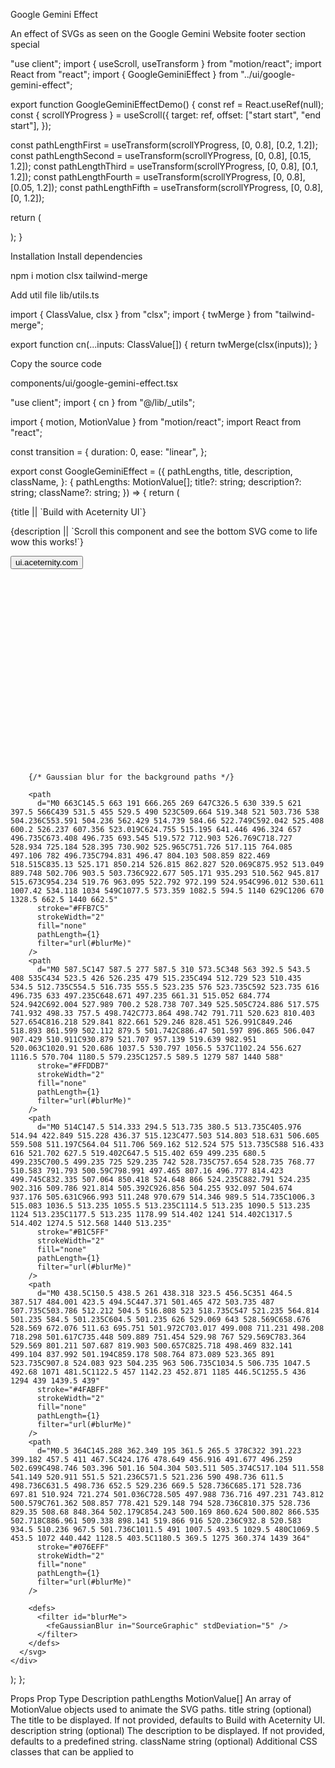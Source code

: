 Google Gemini Effect

An effect of SVGs as seen on the Google Gemini Website
footer
section
special

"use client";
import { useScroll, useTransform } from "motion/react";
import React from "react";
import { GoogleGeminiEffect } from "../ui/google-gemini-effect";

export function GoogleGeminiEffectDemo() {
const ref = React.useRef(null);
const { scrollYProgress } = useScroll({
target: ref,
offset: ["start start", "end start"],
});

const pathLengthFirst = useTransform(scrollYProgress, [0, 0.8], [0.2, 1.2]);
const pathLengthSecond = useTransform(scrollYProgress, [0, 0.8], [0.15, 1.2]);
const pathLengthThird = useTransform(scrollYProgress, [0, 0.8], [0.1, 1.2]);
const pathLengthFourth = useTransform(scrollYProgress, [0, 0.8], [0.05, 1.2]);
const pathLengthFifth = useTransform(scrollYProgress, [0, 0.8], [0, 1.2]);

return (
<div
      className="h-[400vh] bg-black w-full dark:border dark:border-white/[0.1] rounded-md relative pt-40 overflow-clip"
      ref={ref}
    >
<GoogleGeminiEffect
pathLengths={[
pathLengthFirst,
pathLengthSecond,
pathLengthThird,
pathLengthFourth,
pathLengthFifth,
]}
/>
</div>
);
}

Installation
Install dependencies

npm i motion clsx tailwind-merge

Add util file
lib/utils.ts

import { ClassValue, clsx } from "clsx";
import { twMerge } from "tailwind-merge";

export function cn(...inputs: ClassValue[]) {
return twMerge(clsx(inputs));
}

Copy the source code

components/ui/google-gemini-effect.tsx

"use client";
import { cn } from "@/lib/\_utils";

import { motion, MotionValue } from "motion/react";
import React from "react";

const transition = {
duration: 0,
ease: "linear",
};

export const GoogleGeminiEffect = ({
pathLengths,
title,
description,
className,
}: {
pathLengths: MotionValue[];
title?: string;
description?: string;
className?: string;
}) => {
return (
<div className={cn("sticky top-80", className)}>
<p className="text-lg md:text-7xl font-normal pb-4 text-center bg-clip-text text-transparent bg-gradient-to-b from-neutral-100 to-neutral-300">
{title || `Build with Aceternity UI`}
</p>
<p className="text-xs md:text-xl font-normal text-center text-neutral-400 mt-4 max-w-lg mx-auto">
{description ||
`Scroll this component and see the bottom SVG come to life wow this
        works!`}
</p>
<div className="w-full h-[890px] -top-60 md:-top-40  flex items-center justify-center bg-red-transparent absolute ">
<button className="font-bold bg-white rounded-full md:px-4 md:py-2 px-2 py-1 md:mt-24 mt-8 z-30 md:text-base text-black text-xs  w-fit mx-auto ">
ui.aceternity.com
</button>
</div>
<svg
        width="1440"
        height="890"
        viewBox="0 0 1440 890"
        xmlns="http://www.w3.org/2000/svg"
        className=" absolute -top-60  md:-top-40 w-full"
      >
<motion.path
d="M0 663C145.5 663 191 666.265 269 647C326.5 630 339.5 621 397.5 566C439 531.5 455 529.5 490 523C509.664 519.348 521 503.736 538 504.236C553.591 504.236 562.429 514.739 584.66 522.749C592.042 525.408 600.2 526.237 607.356 523.019C624.755 515.195 641.446 496.324 657 496.735C673.408 496.735 693.545 519.572 712.903 526.769C718.727 528.934 725.184 528.395 730.902 525.965C751.726 517.115 764.085 497.106 782 496.735C794.831 496.47 804.103 508.859 822.469 518.515C835.13 525.171 850.214 526.815 862.827 520.069C875.952 513.049 889.748 502.706 903.5 503.736C922.677 505.171 935.293 510.562 945.817 515.673C954.234 519.76 963.095 522.792 972.199 524.954C996.012 530.611 1007.42 534.118 1034 549C1077.5 573.359 1082.5 594.5 1140 629C1206 670 1328.5 662.5 1440 662.5"
stroke="#FFB7C5"
strokeWidth="2"
fill="none"
initial={{
            pathLength: 0,
          }}
style={{
            pathLength: pathLengths[0],
          }}
transition={transition}
/>
<motion.path
d="M0 587.5C147 587.5 277 587.5 310 573.5C348 563 392.5 543.5 408 535C434 523.5 426 526.235 479 515.235C494 512.729 523 510.435 534.5 512.735C554.5 516.735 555.5 523.235 576 523.735C592 523.735 616 496.735 633 497.235C648.671 497.235 661.31 515.052 684.774 524.942C692.004 527.989 700.2 528.738 707.349 525.505C724.886 517.575 741.932 498.33 757.5 498.742C773.864 498.742 791.711 520.623 810.403 527.654C816.218 529.841 822.661 529.246 828.451 526.991C849.246 518.893 861.599 502.112 879.5 501.742C886.47 501.597 896.865 506.047 907.429 510.911C930.879 521.707 957.139 519.639 982.951 520.063C1020.91 520.686 1037.5 530.797 1056.5 537C1102.24 556.627 1116.5 570.704 1180.5 579.235C1257.5 589.5 1279 587 1440 588"
stroke="#FFDDB7"
strokeWidth="2"
fill="none"
initial={{
            pathLength: 0,
          }}
style={{
            pathLength: pathLengths[1],
          }}
transition={transition}
/>
<motion.path
d="M0 514C147.5 514.333 294.5 513.735 380.5 513.735C405.976 514.94 422.849 515.228 436.37 515.123C477.503 514.803 518.631 506.605 559.508 511.197C564.04 511.706 569.162 512.524 575 513.735C588 516.433 616 521.702 627.5 519.402C647.5 515.402 659 499.235 680.5 499.235C700.5 499.235 725 529.235 742 528.735C757.654 528.735 768.77 510.583 791.793 500.59C798.991 497.465 807.16 496.777 814.423 499.745C832.335 507.064 850.418 524.648 866 524.235C882.791 524.235 902.316 509.786 921.814 505.392C926.856 504.255 932.097 504.674 937.176 505.631C966.993 511.248 970.679 514.346 989.5 514.735C1006.3 515.083 1036.5 513.235 1055.5 513.235C1114.5 513.235 1090.5 513.235 1124 513.235C1177.5 513.235 1178.99 514.402 1241 514.402C1317.5 514.402 1274.5 512.568 1440 513.235"
stroke="#B1C5FF"
strokeWidth="2"
fill="none"
initial={{
            pathLength: 0,
          }}
style={{
            pathLength: pathLengths[2],
          }}
transition={transition}
/>
<motion.path
d="M0 438.5C150.5 438.5 261 438.318 323.5 456.5C351 464.5 387.517 484.001 423.5 494.5C447.371 501.465 472 503.735 487 507.735C503.786 512.212 504.5 516.808 523 518.735C547 521.235 564.814 501.235 584.5 501.235C604.5 501.235 626 529.069 643 528.569C658.676 528.569 672.076 511.63 695.751 501.972C703.017 499.008 711.231 498.208 718.298 501.617C735.448 509.889 751.454 529.98 767 529.569C783.364 529.569 801.211 507.687 819.903 500.657C825.718 498.469 832.141 499.104 837.992 501.194C859.178 508.764 873.089 523.365 891 523.735C907.8 524.083 923 504.235 963 506.735C1034.5 506.735 1047.5 492.68 1071 481.5C1122.5 457 1142.23 452.871 1185 446.5C1255.5 436 1294 439 1439.5 439"
stroke="#4FABFF"
strokeWidth="2"
fill="none"
initial={{
            pathLength: 0,
          }}
style={{
            pathLength: pathLengths[3],
          }}
transition={transition}
/>
<motion.path
d="M0.5 364C145.288 362.349 195 361.5 265.5 378C322 391.223 399.182 457.5 411 467.5C424.176 478.649 456.916 491.677 496.259 502.699C498.746 503.396 501.16 504.304 503.511 505.374C517.104 511.558 541.149 520.911 551.5 521.236C571.5 521.236 590 498.736 611.5 498.736C631.5 498.736 652.5 529.236 669.5 528.736C685.171 528.736 697.81 510.924 721.274 501.036C728.505 497.988 736.716 497.231 743.812 500.579C761.362 508.857 778.421 529.148 794 528.736C810.375 528.736 829.35 508.68 848.364 502.179C854.243 500.169 860.624 500.802 866.535 502.718C886.961 509.338 898.141 519.866 916 520.236C932.8 520.583 934.5 510.236 967.5 501.736C1011.5 491 1007.5 493.5 1029.5 480C1069.5 453.5 1072 440.442 1128.5 403.5C1180.5 369.5 1275 360.374 1439 364"
stroke="#076EFF"
strokeWidth="2"
fill="none"
initial={{
            pathLength: 0,
          }}
style={{
            pathLength: pathLengths[4],
          }}
transition={transition}
/>

        {/* Gaussian blur for the background paths */}

        <path
          d="M0 663C145.5 663 191 666.265 269 647C326.5 630 339.5 621 397.5 566C439 531.5 455 529.5 490 523C509.664 519.348 521 503.736 538 504.236C553.591 504.236 562.429 514.739 584.66 522.749C592.042 525.408 600.2 526.237 607.356 523.019C624.755 515.195 641.446 496.324 657 496.735C673.408 496.735 693.545 519.572 712.903 526.769C718.727 528.934 725.184 528.395 730.902 525.965C751.726 517.115 764.085 497.106 782 496.735C794.831 496.47 804.103 508.859 822.469 518.515C835.13 525.171 850.214 526.815 862.827 520.069C875.952 513.049 889.748 502.706 903.5 503.736C922.677 505.171 935.293 510.562 945.817 515.673C954.234 519.76 963.095 522.792 972.199 524.954C996.012 530.611 1007.42 534.118 1034 549C1077.5 573.359 1082.5 594.5 1140 629C1206 670 1328.5 662.5 1440 662.5"
          stroke="#FFB7C5"
          strokeWidth="2"
          fill="none"
          pathLength={1}
          filter="url(#blurMe)"
        />
        <path
          d="M0 587.5C147 587.5 277 587.5 310 573.5C348 563 392.5 543.5 408 535C434 523.5 426 526.235 479 515.235C494 512.729 523 510.435 534.5 512.735C554.5 516.735 555.5 523.235 576 523.735C592 523.735 616 496.735 633 497.235C648.671 497.235 661.31 515.052 684.774 524.942C692.004 527.989 700.2 528.738 707.349 525.505C724.886 517.575 741.932 498.33 757.5 498.742C773.864 498.742 791.711 520.623 810.403 527.654C816.218 529.841 822.661 529.246 828.451 526.991C849.246 518.893 861.599 502.112 879.5 501.742C886.47 501.597 896.865 506.047 907.429 510.911C930.879 521.707 957.139 519.639 982.951 520.063C1020.91 520.686 1037.5 530.797 1056.5 537C1102.24 556.627 1116.5 570.704 1180.5 579.235C1257.5 589.5 1279 587 1440 588"
          stroke="#FFDDB7"
          strokeWidth="2"
          fill="none"
          pathLength={1}
          filter="url(#blurMe)"
        />
        <path
          d="M0 514C147.5 514.333 294.5 513.735 380.5 513.735C405.976 514.94 422.849 515.228 436.37 515.123C477.503 514.803 518.631 506.605 559.508 511.197C564.04 511.706 569.162 512.524 575 513.735C588 516.433 616 521.702 627.5 519.402C647.5 515.402 659 499.235 680.5 499.235C700.5 499.235 725 529.235 742 528.735C757.654 528.735 768.77 510.583 791.793 500.59C798.991 497.465 807.16 496.777 814.423 499.745C832.335 507.064 850.418 524.648 866 524.235C882.791 524.235 902.316 509.786 921.814 505.392C926.856 504.255 932.097 504.674 937.176 505.631C966.993 511.248 970.679 514.346 989.5 514.735C1006.3 515.083 1036.5 513.235 1055.5 513.235C1114.5 513.235 1090.5 513.235 1124 513.235C1177.5 513.235 1178.99 514.402 1241 514.402C1317.5 514.402 1274.5 512.568 1440 513.235"
          stroke="#B1C5FF"
          strokeWidth="2"
          fill="none"
          pathLength={1}
          filter="url(#blurMe)"
        />
        <path
          d="M0 438.5C150.5 438.5 261 438.318 323.5 456.5C351 464.5 387.517 484.001 423.5 494.5C447.371 501.465 472 503.735 487 507.735C503.786 512.212 504.5 516.808 523 518.735C547 521.235 564.814 501.235 584.5 501.235C604.5 501.235 626 529.069 643 528.569C658.676 528.569 672.076 511.63 695.751 501.972C703.017 499.008 711.231 498.208 718.298 501.617C735.448 509.889 751.454 529.98 767 529.569C783.364 529.569 801.211 507.687 819.903 500.657C825.718 498.469 832.141 499.104 837.992 501.194C859.178 508.764 873.089 523.365 891 523.735C907.8 524.083 923 504.235 963 506.735C1034.5 506.735 1047.5 492.68 1071 481.5C1122.5 457 1142.23 452.871 1185 446.5C1255.5 436 1294 439 1439.5 439"
          stroke="#4FABFF"
          strokeWidth="2"
          fill="none"
          pathLength={1}
          filter="url(#blurMe)"
        />
        <path
          d="M0.5 364C145.288 362.349 195 361.5 265.5 378C322 391.223 399.182 457.5 411 467.5C424.176 478.649 456.916 491.677 496.259 502.699C498.746 503.396 501.16 504.304 503.511 505.374C517.104 511.558 541.149 520.911 551.5 521.236C571.5 521.236 590 498.736 611.5 498.736C631.5 498.736 652.5 529.236 669.5 528.736C685.171 528.736 697.81 510.924 721.274 501.036C728.505 497.988 736.716 497.231 743.812 500.579C761.362 508.857 778.421 529.148 794 528.736C810.375 528.736 829.35 508.68 848.364 502.179C854.243 500.169 860.624 500.802 866.535 502.718C886.961 509.338 898.141 519.866 916 520.236C932.8 520.583 934.5 510.236 967.5 501.736C1011.5 491 1007.5 493.5 1029.5 480C1069.5 453.5 1072 440.442 1128.5 403.5C1180.5 369.5 1275 360.374 1439 364"
          stroke="#076EFF"
          strokeWidth="2"
          fill="none"
          pathLength={1}
          filter="url(#blurMe)"
        />

        <defs>
          <filter id="blurMe">
            <feGaussianBlur in="SourceGraphic" stdDeviation="5" />
          </filter>
        </defs>
      </svg>
    </div>

);
};

Props
Prop Type Description
pathLengths MotionValue[] An array of MotionValue objects used to animate the SVG paths.
title string (optional) The title to be displayed. If not provided, defaults to Build with Aceternity UI.
description string (optional) The description to be displayed. If not provided, defaults to a predefined string.
className string (optional) Additional CSS classes that can be applied to
